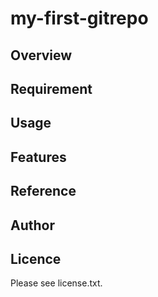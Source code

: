 # my-first-gitrepo 

## Overview


## Requirement


## Usage


## Features


## Reference


## Author


## Licence

Please see license.txt.
